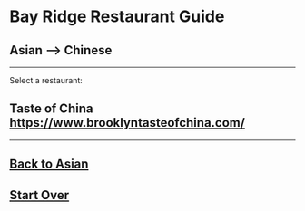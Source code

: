 # Bay Ridge Restaurant Guide
## Asian --> Chinese
---
Select a restaurant:
## Taste of China https://www.brooklyntasteofchina.com/
---
## [Back to Asian](../asian.md)  
## [Start Over](../home.md)